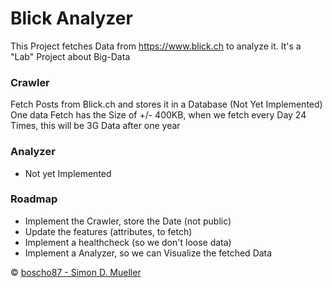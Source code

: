 # Blick Analyzer

This Project fetches Data from https://www.blick.ch to analyze it. It's a "Lab" Project about Big-Data

### Crawler
Fetch Posts from Blick.ch and stores it in a Database (Not Yet Implemented)
One data Fetch has the Size of +/- 400KB, when we fetch every Day 24 Times, this will be 3G Data after one year

### Analyzer
- Not yet Implemented

### Roadmap
- Implement the Crawler, store the Date (not public)
- Update the features (attributes, to fetch)
- Implement a healthcheck (so we don't loose data)
- Implement a Analyzer, so we can Visualize the fetched Data

&copy; [boscho87 - Simon D. Mueller](https://github.com/boscho87)
